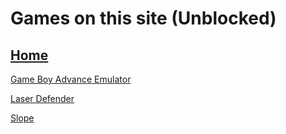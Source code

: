 # Games on this site (Unblocked)

## [Home](https://simatalk.github.io)

[Game Boy Advance Emulator](https://simatalk.github.io/games/gba)

[Laser Defender](https://simatalk.github.io/games/laserdefender)

[Slope](https://simatalk.github.io/games/slope)

